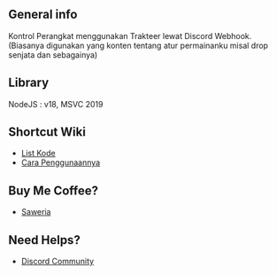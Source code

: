 ## General info
Kontrol Perangkat menggunakan Trakteer lewat Discord Webhook. (Biasanya digunakan yang konten tentang atur permainanku misal drop senjata dan sebagainya)

## Library
NodeJS : v18, MSVC 2019

## Shortcut Wiki
* [List Kode](https://github.com/iFika/saweria-controller/wiki/Kode-Script-Donasi) 
* [Cara Penggunaannya](https://youtu.be/t5E62GVtn4E) 

## Buy Me Coffee?
* [Saweria](https://saweria.co/fikasm)

## Need Helps?
* [Discord Community](https://discord.gg/KnwvUCDPkf)
